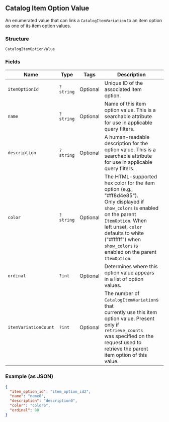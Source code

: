 ## Catalog Item Option Value

An enumerated value that can link a
`CatalogItemVariation` to an item option as one of
its item option values.

### Structure

`CatalogItemOptionValue`

### Fields

| Name | Type | Tags | Description | Getter | Setter |
|  --- | --- | --- | --- | --- | --- |
| `itemOptionId` | `?string` | Optional | Unique ID of the associated item option. | getItemOptionId(): ?string | setItemOptionId(?string itemOptionId): void |
| `name` | `?string` | Optional | Name of this item option value. This is a searchable attribute for use in applicable query filters. | getName(): ?string | setName(?string name): void |
| `description` | `?string` | Optional | A human-readable description for the option value. This is a searchable attribute for use in applicable query filters. | getDescription(): ?string | setDescription(?string description): void |
| `color` | `?string` | Optional | The HTML-supported hex color for the item option (e.g., "#ff8d4e85").<br>Only displayed if `show_colors` is enabled on the parent `ItemOption`. When<br>left unset, `color` defaults to white ("#ffffff") when `show_colors` is<br>enabled on the parent `ItemOption`. | getColor(): ?string | setColor(?string color): void |
| `ordinal` | `?int` | Optional | Determines where this option value appears in a list of option values. | getOrdinal(): ?int | setOrdinal(?int ordinal): void |
| `itemVariationCount` | `?int` | Optional | The number of `CatalogItemVariation`s that<br>currently use this item option value. Present only if `retrieve_counts`<br>was specified on the request used to retrieve the parent item option of this<br>value. | getItemVariationCount(): ?int | setItemVariationCount(?int itemVariationCount): void |

### Example (as JSON)

```json
{
  "item_option_id": "item_option_id2",
  "name": "name0",
  "description": "description0",
  "color": "color6",
  "ordinal": 80
}
```

